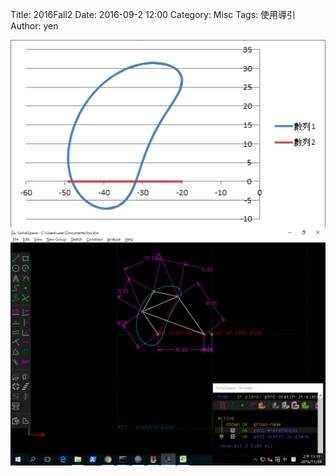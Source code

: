 Title: 2016Fall2
Date: 2016-09-2 12:00
Category: Misc
Tags: 使用導引
Author: yen



<!-- PELICAN_END_SUMMARY -->

<img src="./../data/12.png" width="800" />

<img src="./../data/121.png" width="800" />
